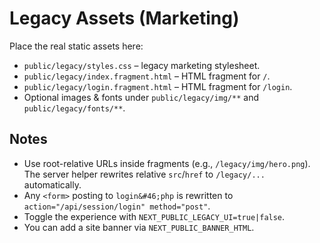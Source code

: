 # Legacy Assets (Marketing)

Place the real static assets here:

- `public/legacy/styles.css` – legacy marketing stylesheet.
- `public/legacy/index.fragment.html` – HTML fragment for `/`.
- `public/legacy/login.fragment.html` – HTML fragment for `/login`.
- Optional images & fonts under `public/legacy/img/**` and `public/legacy/fonts/**`.

## Notes
- Use root-relative URLs inside fragments (e.g., `/legacy/img/hero.png`).  
  The server helper rewrites relative `src`/`href` to `/legacy/...` automatically.
- Any `<form>` posting to `login&#46;php` is rewritten to `action="/api/session/login" method="post"`.
- Toggle the experience with `NEXT_PUBLIC_LEGACY_UI=true|false`.
- You can add a site banner via `NEXT_PUBLIC_BANNER_HTML`.
